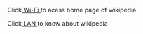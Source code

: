 
<!--Create links on the words e.g. ―Wi-Fi and ―LAN to link them to Wikipedia pages.-->
<!DOCTYPE html>
<html>
<head>
<title></title>
</head>
<body>
<p>Click<a href="https://www.wikipedia.org/" target="
_blank"> Wi-Fi </a>to acess home page of wikipedia</p>

<p>Click<a href="https://en.wikipedia.org/wiki/Wikipedia" target="
_blank"> LAN </a>to know about wikipedia</p>
</body>
</html>
